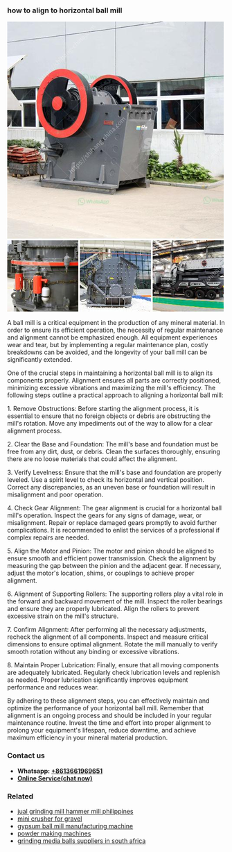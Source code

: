 <h3>how to align to horizontal ball mill</h3><img src='1706773238.jpg' alt=''><p>A ball mill is a critical equipment in the production of any mineral material. In order to ensure its efficient operation, the necessity of regular maintenance and alignment cannot be emphasized enough. All equipment experiences wear and tear, but by implementing a regular maintenance plan, costly breakdowns can be avoided, and the longevity of your ball mill can be significantly extended.</p><p>One of the crucial steps in maintaining a horizontal ball mill is to align its components properly. Alignment ensures all parts are correctly positioned, minimizing excessive vibrations and maximizing the mill's efficiency. The following steps outline a practical approach to aligning a horizontal ball mill:</p><p>1. Remove Obstructions: Before starting the alignment process, it is essential to ensure that no foreign objects or debris are obstructing the mill's rotation. Move any impediments out of the way to allow for a clear alignment process.</p><p>2. Clear the Base and Foundation: The mill's base and foundation must be free from any dirt, dust, or debris. Clean the surfaces thoroughly, ensuring there are no loose materials that could affect the alignment.</p><p>3. Verify Levelness: Ensure that the mill's base and foundation are properly leveled. Use a spirit level to check its horizontal and vertical position. Correct any discrepancies, as an uneven base or foundation will result in misalignment and poor operation.</p><p>4. Check Gear Alignment: The gear alignment is crucial for a horizontal ball mill's operation. Inspect the gears for any signs of damage, wear, or misalignment. Repair or replace damaged gears promptly to avoid further complications. It is recommended to enlist the services of a professional if complex repairs are needed.</p><p>5. Align the Motor and Pinion: The motor and pinion should be aligned to ensure smooth and efficient power transmission. Check the alignment by measuring the gap between the pinion and the adjacent gear. If necessary, adjust the motor's location, shims, or couplings to achieve proper alignment.</p><p>6. Alignment of Supporting Rollers: The supporting rollers play a vital role in the forward and backward movement of the mill. Inspect the roller bearings and ensure they are properly lubricated. Align the rollers to prevent excessive strain on the mill's structure.</p><p>7. Confirm Alignment: After performing all the necessary adjustments, recheck the alignment of all components. Inspect and measure critical dimensions to ensure optimal alignment. Rotate the mill manually to verify smooth rotation without any binding or excessive vibrations.</p><p>8. Maintain Proper Lubrication: Finally, ensure that all moving components are adequately lubricated. Regularly check lubrication levels and replenish as needed. Proper lubrication significantly improves equipment performance and reduces wear.</p><p>By adhering to these alignment steps, you can effectively maintain and optimize the performance of your horizontal ball mill. Remember that alignment is an ongoing process and should be included in your regular maintenance routine. Invest the time and effort into proper alignment to prolong your equipment's lifespan, reduce downtime, and achieve maximum efficiency in your mineral material production.</p><h3>Contact us</h3><ul><li><strong>Whatsapp:&nbsp;<a href="https://wa.me/8613661969651">+8613661969651</a></strong></li><li><a href="https://swt.shibang-china.com/?git&amp;zhl&amp;how to align to horizontal ball mill"><strong>Online Service(chat now)</strong></a></li></ul><h3>Related</h3><ul><li><a href='jual grinding mill hammer mill philippines.md'>jual grinding mill hammer mill philippines</a></li><li><a href='mini crusher for gravel.md'>mini crusher for gravel</a></li><li><a href='gypsum ball mill manufacturing machine.md'>gypsum ball mill manufacturing machine</a></li><li><a href='powder making machines.md'>powder making machines</a></li><li><a href='grinding media balls suppliers in south africa.md'>grinding media balls suppliers in south africa</a></li></ul>